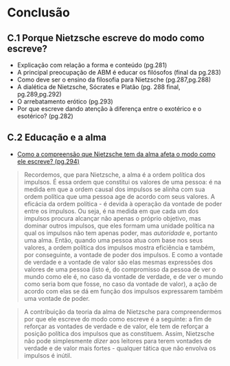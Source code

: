 # Conclusão

## C.1 Porque Nietzsche escreve do modo como escreve?

- Explicação com relação a forma e conteúdo (pg.281)
- A principal preocupação de ABM é educar os filósofos (final da pg.283)
- Como deve ser o ensino da filosofia para Nietzsche (pg.287,pg.288)
- A dialética de Nietzsche, Sócrates e Platão (pg. 288 final, pg.289,pg.292)
- O arrebatamento erótico (pg.293)
- Por que escreve dando atenção à diferença entre o exotérico e o esotérico? (pg.282)

## C.2 Educação e a alma

- [Como a compreensão que Nietzsche tem da alma afeta o modo como ele escreve? (pg.294)](https://github.com/diracks-second-brain/a-alma-de-nietzsche/blob/main/conclusao/c2.md#como-a-compreens%C3%A3o-que-nietzsche-tem-da-alma-afeta-o-modo-como-ele-escreve-pg294)

> Recordemos, que para Nietzsche, a alma é a ordem política dos impulsos. É essa ordem que constitui os valores de uma pessoa: é na medida em que a ordem
> causal dos impulsos se alinha com sua ordem política que uma pessoa age de acordo com seus valores. A eficácia da ordem política - é devida à operação
> da vontade de poder entre os impulsos. Ou seja, é na medida em que cada um dos impulsos procura alcançar não apenas o próprio objetivo, mas dominar outros
> impulsos, que eles formam uma unidade política na qual os impulsos não tem apenas poder, mas _autoridade_ e, portanto uma alma. Então, quando uma
> pessoa atua com base nos seus valores, a ordem política dos impulsos mostra eficiência e também, por conseguinte, a vontade de poder dos impulsos. E
> como a vontade de verdade e a vontade de valor são elas mesmas expressões dos valores de uma pessoa (isto é, do compromisso da pessoa de ver o mundo como
> ele é, no caso da vontade de verdade, e de ver o mundo como seria bom que fosse, no caso da vontade de valor), a ação de acordo com elas se dá em função
> dos impulsos expressarem também uma vontade de poder.

> A contribuição da teoria da alma de Nietzsche para compreendermos por que ele escreve do modo como escreve é a seguinte: a fim de reforçar as vontades
> de verdade e de valor, ele tem de reforçar a posição política dos impulsos que as constituem. Assim, Nietzsche não pode simplesmente _dizer_ aos leitores
> para terem vontades de verdade e de valor mais fortes - qualquer tática que não envolva os impulsos é inútil.
